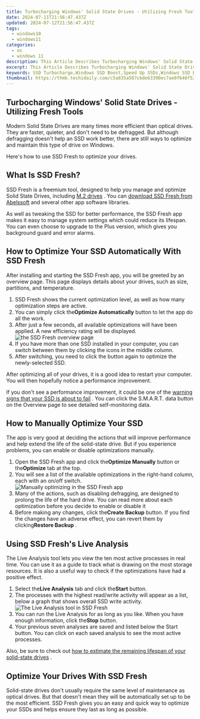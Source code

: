 ```yaml
---
title: Turbocharging Windows' Solid State Drives - Utilizing Fresh Tools
date: 2024-07-11T21:56:47.437Z
updated: 2024-07-12T21:56:47.437Z
tags:
  - windows10
  - windows11
categories:
  - os
  - windows 11
description: This Article Describes Turbocharging Windows' Solid State Drives - Utilizing Fresh Tools
excerpt: This Article Describes Turbocharging Windows' Solid State Drives - Utilizing Fresh Tools
keywords: SSD Turbocharge,Windows SSD Boost,Speed Up SSDs,Windows SSD Enhance,Solid State Powerup,Faster SSD on PC,Boosting SSD Performance
thumbnail: https://thmb.techidaily.com/c5a835a587cbde63390ec7ae0f646f52f65cc154a66fb89768e9cd878c5a4c7b.jpg
---
```


## Turbocharging Windows' Solid State Drives - Utilizing Fresh Tools

 Modern Solid State Drives are many times more efficient than optical drives. They are faster, quieter, and don't need to be defragged. But although defragging doesn't help an SSD work better, there are still ways to optimize and maintain this type of drive on Windows.

Here's how to use SSD Fresh to optimize your drives.

## What Is SSD Fresh?

 SSD Fresh is a freemium tool, designed to help you manage and optimize Solid State Drives, including [M.2 drives](https://www.makeuseof.com/tag/what-is-m2-ssd/) . You can [download SSD Fresh from Abelssoft](http://www.abelssoft.de/en/windows/system-utilities/ssd-fresh) and several other app software libraries.

 As well as tweaking the SSD for better performance, the SSD Fresh app makes it easy to manage system settings which could reduce its lifespan. You can even choose to upgrade to the Plus version, which gives you background guard and error alarms.

## How to Optimize Your SSD Automatically With SSD Fresh

 After installing and starting the SSD Fresh app, you will be greeted by an overview page. This page displays details about your drives, such as size, partitions, and temperature.

1. SSD Fresh shows the current optimization level, as well as how many optimization steps are active.
2. You can simply click the**Optimize Automatically** button to let the app do all the work.
3. After just a few seconds, all available optimizations will have been applied. A new efficiency rating will be displayed.  
![the SSD Fresh overview page](https://static1.makeuseofimages.com/wordpress/wp-content/uploads/2023/02/ssdfresh-overview.jpg)
4. If you have more than one SSD installed in your computer, you can switch between them by clicking the icons in the middle column.
5. After switching, you need to click the button again to optimize the newly-selected SSD.

 After optimizing all of your drives, it is a good idea to restart your computer. You will then hopefully notice a performance improvement.

 If you don't see a performance improvement, it could be one of the [warning signs that your SSD is about to fail](https://www.makeuseof.com/tag/5-warning-signs-ssd-break-fail/) . You can click the S.M.A.R.T. data button on the Overview page to see detailed self-monitoring data.

## How to Manually Optimize Your SSD

 The app is very good at deciding the actions that will improve performance and help extend the life of the solid-state drive. But if you experience problems, you can enable or disable optimizations manually.

1. Open the SSD Fresh app and click the**Optimize Manually** button or the**Optimize** tab at the top.
2. You will see a list of the available optimizations in the right-hand column, each with an on/off switch.  
![Manually optimizing in the SSD Fresh app](https://static1.makeuseofimages.com/wordpress/wp-content/uploads/2023/02/ssdfresh-manual.jpg)
3. Many of the actions, such as disabling defragging, are designed to prolong the life of the hard drive. You can read more about each optimization before you decide to enable or disable it
4. Before making any changes, click the**Create Backup** button. If you find the changes have an adverse effect, you can revert them by clicking**Restore Backup** .

## Using SSD Fresh's Live Analysis

 The Live Analysis tool lets you view the ten most active processes in real time. You can use it as a guide to track what is drawing on the most storage resources. It is also a useful way to check if the optimizations have had a positive effect.

1. Select the**Live Analysis** tab and click the**Start** button.
2. The processes with the highest read/write activity will appear as a list, below a graph that shows overall SSD write activity.  
![The Live Analysis tool in SSD Fresh](https://static1.makeuseofimages.com/wordpress/wp-content/uploads/2023/02/ssdfresh-liveanalysis.jpg)
3. You can run the Live Analysis for as long as you like. When you have enough information, click the**Stop** button.
4. Your previous seven analyses are saved and listed below the Start button. You can click on each saved analysis to see the most active processes.

 Also, be sure to check out [how to estimate the remaining lifespan of your solid-state drives](https://www.makeuseof.com/tag/estimate-remaining-lifespan-ssd/) .

## Optimize Your Drives With SSD Fresh

 Solid-state drives don't usually require the same level of maintenance as optical drives. But that doesn't mean they will be automatically set up to be the most efficient. SSD Fresh gives you an easy and quick way to optimize your SSDs and helps ensure they last as long as possible.


<ins class="adsbygoogle"
     style="display:block"
     data-ad-format="autorelaxed"
     data-ad-client="ca-pub-7571918770474297"
     data-ad-slot="1223367746"></ins>



<ins class="adsbygoogle"
     style="display:block"
     data-ad-client="ca-pub-7571918770474297"
     data-ad-slot="8358498916"
     data-ad-format="auto"
     data-full-width-responsive="true"></ins>




